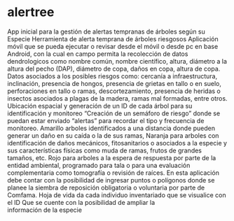 # alertree
App inicial para la gestión de alertas tempranas de árboles según su Especie
Herramienta de alerta temprana de árboles riesgosos 
Aplicación móvil que se pueda ejecutar o revisar desde el móvil o desde pc en base Android, con la cual en campo permita la recolección de datos dendrologicos como nombre común, nombre científico, altura, diámetro a la altura del pecho (DAP), diámetro de copa, daños en copa, altura de copa. 
Datos asociados a los posibles riesgos como: cercanía a infraestructura, inclinación, presencia de hongos, presencia de grietas en tallo o en suelo, perforaciones en tallo o ramas, descortezamiento, presencia de heridas o insectos asociados a plagas de la madera, ramas mal formadas, entre otros. 
Ubicación espacial y generación de un ID de cada árbol para su identificación y monitoreo 
“Creación de un semáforo de riesgo” donde se puedan estar enviado “alertas” para recordar el tipo y frecuencia de monitoreo. Amarillo arboles identificados a una distancia donde pueden generar un daño en su caída o la de sus ramas, Naranja para arboles con identificación de daños mecánicos, fitosanitarios o asociados a la especie y sus características físicas como muda de ramas, frutos de grandes tamaños, etc. Rojo para arboles a la espera de respuesta por parte de la entidad ambiental, programado para tala o para una evaluación complementaria como tomografía o revisión de raíces. 
En esta aplicación debe contar con la posibilidad de ingresar puntos o polígonos donde se planee la siembra de reposición obligatoria o voluntaria por parte de Comfama. 
Hoja de vida da cada individuo inventariado que se visualice con el ID
Que se cuente con la posibilidad de ampliar la información de la especie
